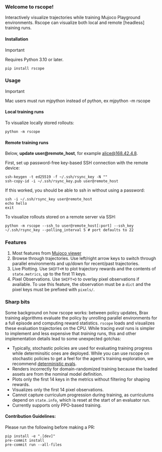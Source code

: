 ### Welcome to rscope!

Interactively visualize trajectories while training Mujoco Playground environments. Rscope can visualize both local and remote [headless] training runs.

#### Installation
> [!IMPORTANT]
> Requires Python 3.10 or later.

`pip install rscope`

### Usage
> [!IMPORTANT]
> Mac users must run mjpython instead of python, ex mjpython -m rscope

#### Local training runs
To visualize locally stored rollouts:

`python -m rscope`

#### Remote training runs
Below, **update user@remote_host**, for example alice@168.42.4.8.

First, set up password-free key-based SSH connection with the remote device:
```
ssh-keygen -t ed25519 -f ~/.ssh/rsync_key -N ""
ssh-copy-id -i ~/.ssh/rsync_key.pub user@remote_host
```
If this worked, you should be able to ssh in without using a password:
```
ssh -i ~/.ssh/rsync_key user@remote_host
echo hello
exit
```

To visualize rollouts stored on a remote server via SSH:

`python -m rscope --ssh_to user@remote_host[:port] --ssh_key ~/.ssh/rsync_key --polling_interval 5 # port defaults to 22`

### Features

1. Most features from [Mujoco viewer](https://mujoco.readthedocs.io/en/stable/programming/samples.html#sasimulate)
2. Browse through trajectories. Use left/right arrow keys to switch through parallel environments and up/down for recent/past trajectories.
3. Live Plotting. Use `SHIFT+M` to plot trajectory rewards and the contents of `state.metrics`, up to the first 11 keys.
4. Pixel Observations. Use `SHIFT+O` to overlay pixel observations if available. To use this feature, the observation must be a `dict` and the pixel keys must be prefixed with `pixels/`.

### Sharp bits

Some background on how rscope works: between policy updates, Brax training algorithms evaluate the policy by unrolling parallel environments for a full episode and computing reward statistics. `rscope` loads and visualizes these evaluation trajectories on the CPU. While tracing *eval* runs is simpler to implement and less expensive that *training* runs, this and other implementation details lead to some unexpected gotchas:
- Typically, stochastic policies are used for evaluating training progress while determinsitic ones are deployed. While you can use rscope on stochastic policies to get a feel for the agent's training exploration, we recommend [deterministic evals](https://github.com/google/brax/blob/main/brax/training/agents/ppo/train.py#L232).
- Renders incorrectly for domain-randomized training because the loaded assets are from the nominal model definition.
- Plots only the first 14 keys in the metrics without filtering for shaping rewards.
- Visualizes only the first 14 pixel observations.
- Cannot capture curriculum progression during training, as curriculums depend on `state.info`, which is reset at the start of an evaluator run.
- Currently supports only PPO-based training.

#### Contribution Guidelines:

Please run the following before making a PR:
```
pip install -e ".[dev]"
pre-commit install
pre-commit run --all-files
```